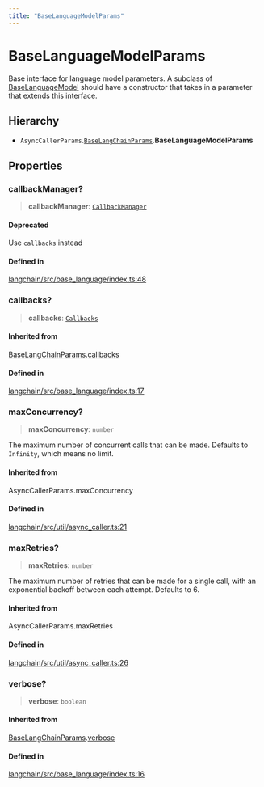 ```yaml
---
title: "BaseLanguageModelParams"
---
```


# BaseLanguageModelParams

Base interface for language model parameters.
A subclass of [BaseLanguageModel](../classes/BaseLanguageModel.md) should have a constructor that
takes in a parameter that extends this interface.

## Hierarchy

- `AsyncCallerParams`.[`BaseLangChainParams`](BaseLangChainParams.md).**BaseLanguageModelParams**

## Properties

### callbackManager?

> **callbackManager**: [`CallbackManager`](../../callbacks/classes/CallbackManager.md)

#### Deprecated

Use `callbacks` instead

#### Defined in

[langchain/src/base_language/index.ts:48](https://github.com/hwchase17/langchainjs/blob/ddf2996/langchain/src/base_language/index.ts#L48)

### callbacks?

> **callbacks**: [`Callbacks`](../../callbacks/types/Callbacks.md)

#### Inherited from

[BaseLangChainParams](BaseLangChainParams.md).[callbacks](BaseLangChainParams.md#callbacks)

#### Defined in

[langchain/src/base_language/index.ts:17](https://github.com/hwchase17/langchainjs/blob/ddf2996/langchain/src/base_language/index.ts#L17)

### maxConcurrency?

> **maxConcurrency**: `number`

The maximum number of concurrent calls that can be made.
Defaults to `Infinity`, which means no limit.

#### Inherited from

AsyncCallerParams.maxConcurrency

#### Defined in

[langchain/src/util/async_caller.ts:21](https://github.com/hwchase17/langchainjs/blob/ddf2996/langchain/src/util/async_caller.ts#L21)

### maxRetries?

> **maxRetries**: `number`

The maximum number of retries that can be made for a single call,
with an exponential backoff between each attempt. Defaults to 6.

#### Inherited from

AsyncCallerParams.maxRetries

#### Defined in

[langchain/src/util/async_caller.ts:26](https://github.com/hwchase17/langchainjs/blob/ddf2996/langchain/src/util/async_caller.ts#L26)

### verbose?

> **verbose**: `boolean`

#### Inherited from

[BaseLangChainParams](BaseLangChainParams.md).[verbose](BaseLangChainParams.md#verbose)

#### Defined in

[langchain/src/base_language/index.ts:16](https://github.com/hwchase17/langchainjs/blob/ddf2996/langchain/src/base_language/index.ts#L16)
